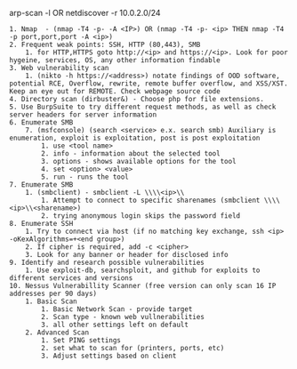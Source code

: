 arp-scan -l OR netdiscover -r 10.0.2.0/24

	1. Nmap  - (nmap -T4 -p- -A <IP>) OR (nmap -T4 -p- <ip> THEN nmap -T4 -p port,port,port -A <ip>)
	2. Frequent weak points: SSH, HTTP (80,443), SMB
		1. for HTTP,HTTPS goto http://<ip> and https://<ip>. Look for poor hygeine, services, OS, any other information findable
	3. Web vulnerability scan 
		1. (nikto -h https://<address>) notate findings of OOD software, potential RCE, Overflow, rewrite, remote buffer overflow, and XSS/XST. Keep an eye out for REMOTE. Check webpage source code
	4. Directory scan (dirbuster&) - Choose php for file extensions. 
	5. Use BurpSuite to try different request methods, as well as check server headers for server information
	6. Enumerate SMB 
		7. (msfconsole) (search <service> e.x. search smb) Auxiliary is enumeration, exploit is exploitation, post is post exploitation
			1. use <tool name>
			2. info - information about the selected tool
			3. options - shows available options for the tool
			4. set <option> <value>
			5. run - runs the tool
	7. Enumerate SMB 
		1. (smbclient) - smbclient -L \\\\<ip>\\
			1. Attempt to connect to specific sharenames (smbclient \\\\<ip>\\<sharename>)
			2. trying anonymous login skips the password field
	8. Enumerate SSH
		1. Try to connect via host (if no matching key exchange, ssh <ip> -oKexAlgorithms=+<end group>)
		2. If cipher is required, add -c <cipher>
		3. Look for any banner or header for disclosed info
	9. Identify and research possible vulnerabilities
		1. Use exploit-db, searchsploit, and github for exploits to different services and versions
	10. Nessus Vulnerabillity Scanner (free version can only scan 16 IP addresses per 90 days)
		1. Basic Scan
			1. Basic Network Scan - provide target
			2. Scan type - known web vullnerabilities
			3. all other settings left on default
		2. Advanced Scan
			1. Set PING settings
			2. set what to scan for (printers, ports, etc)
			3. Adjust settings based on client
 